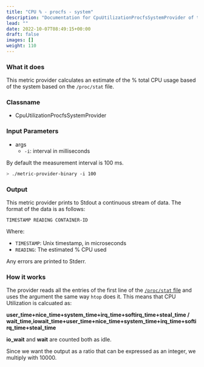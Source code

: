 ```yaml
---
title: "CPU % - procfs - system"
description: "Documentation for CpuUtilizationProcfsSystemProvider of the Green Metrics Tool"
lead: ""
date: 2022-10-07T08:49:15+00:00
draft: false
images: []
weight: 110
---
```

### What it does

This metric provider calculates an estimate of the % total CPU usage based of the system based on the `/proc/stat` file.

### Classname
- CpuUtilizationProcfsSystemProvider

### Input Parameters

- args
    - `-i`: interval in milliseconds

By default the measurement interval is 100 ms.

```bash
> ./metric-provider-binary -i 100
```

### Output

This metric provider prints to Stdout a continuous stream of data. The format of the data is as follows:

`TIMESTAMP READING CONTAINER-ID`

Where:
- `TIMESTAMP`: Unix timestamp, in microseconds
- `READING`: The estimated % CPU used

Any errors are printed to Stderr.

### How it works
The provider reads all the entries of the first line of the [`/proc/stat` file](https://www.kernel.org/doc/html/latest/filesystems/proc.html) and 
uses the argument the same way `htop` does it. This means that CPU Utilization is 
calcuated as:

**user_time+nice_time+system_time+irq_time+softirq_time+steal_time / wait_time,iowait_time+user_time+nice_time+system_time+irq_time+softirq_time+steal_time**

**io_wait** and **wait** are counted both as idle.

Since we want the output as a ratio that can be expressed as an integer, we multiply with 10000.
